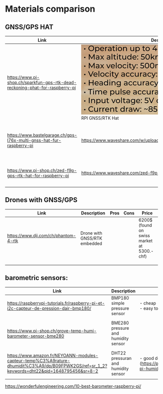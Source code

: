  

# Materials comparison

## GNSS/GPS HAT

| Link                                                         | Description                                                  | Pros                                                         | Cons                                                         | Price      |
| ------------------------------------------------------------ | ------------------------------------------------------------ | ------------------------------------------------------------ | ------------------------------------------------------------ | ---------- |
| https://www.pi-shop.ch/sparkfun-gps-rtk-dead-reckoning-phat-for-raspberry-pi | ![SP_DeadReckoningBreakout_Perfs](./img/SP_DeadReckoningBreakout_Perfs.png)<br />RPI GNSS/RTK Hat | - Available in CH<br />- < 0.2m/20cm accuracy<br />- Good doc | - Pricey<br />-Max altitude : 50km<br />- Might need Antenna | 325.90 CHF |
| https://www.bastelgarage.ch/gps-l76x-multi-gnss-hat-fur-raspberry-pi | https://www.waveshare.com/w/upload/c/c2/L76X_GPS_HAT_user_manual_en.pdf | - Available in CH<br />- Cheap<br /> - Good doc              | - 2.5m accuracy<br />-Only horinzontal accuracy (need accelerometer) | 34.90 CHF  |
| https://www.pi-shop.ch/zed-f9p-gps-rtk-hat-for-raspberry-pi  | https://www.waveshare.com/zed-f9p-gps-rtk-hat.htm            | - Better than M8P<br />- < 1cm accuracy<br />- Good doc      | - Pricey<br />- Unavailable in CH                            | 389.00 CHF |

## Drones with GNSS/GPS

| Link                                 | Description                  | Pros | Cons | Price                                       |
| ------------------------------------ | ---------------------------- | ---- | ---- | ------------------------------------------- |
| https://www.dji.com/ch/phantom-4-rtk | Drone with GNSS/RTK embedded |      |      | 6200$ (found on swiss market at 5300.- chf) |
|                                      |                              |      |      |                                             |
|                                      |                              |      |      |                                             |
|                                      |                              |      |      |                                             |





## barometric sensors: 

| Link                                                         | Description                         | Pros                                                         | Cons                                                         | Price |
| ------------------------------------------------------------ | ----------------------------------- | ------------------------------------------------------------ | ------------------------------------------------------------ | ----- |
| https://raspberrypi-tutorials.fr/raspberry-pi-et-i2c-capteur-de-pression-dair-bmp180/ | BMP180 simple pressure sensor       | - cheap<br />- easy to implement                             | can't measure humidity                                       |       |
| https://www.pi-shop.ch/grove-temp-humi-barometer-sensor-bme280 | BME280 pressure and humidity sensor |                                                              | - low documentation<br />- need for shield <br />- 1Hz ?<br />- |       |
| https://www.amazon.fr/NEYOANN-modules-capteur-temp%C3%A9rature-dhumidit%C3%A9/dp/B09FPWK2GS/ref=sr_1_2?keywords=dht22&qid=1648795456&sr=8-2 | DHT22 pressuran and humidity sensor | - good documentation (https://pimylifeup.com/raspberry-pi-humidity-sensor-dht22/) |                                                              |       |
|                                                              |                                     |                                                              |                                                              |       |

https://wonderfulengineering.com/10-best-barometer-raspberry-pi/

